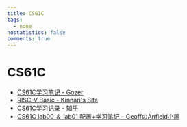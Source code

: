```yaml
---
title: CS61C
tags:
  - none
nostatistics: false
comments: true
---
```


# CS61C
- [CS61C学习笔记 - Gozer](https://zhuanlan.zhihu.com/p/1905590685467378418)
- [RISC-V Basic - Kinnari's Site](https://kinnariyamamatanha.github.io/notes/cs61c/4-RISC-V/)
- [CS61C学习记录 - 知乎](https://zhuanlan.zhihu.com/column/c_1864361522593140738)
- [CS61C lab00 ＆ lab01 配置+学习笔记 – GeoffのAnfield小屋](http://www.geoffanfield.wiki/?p=154)
